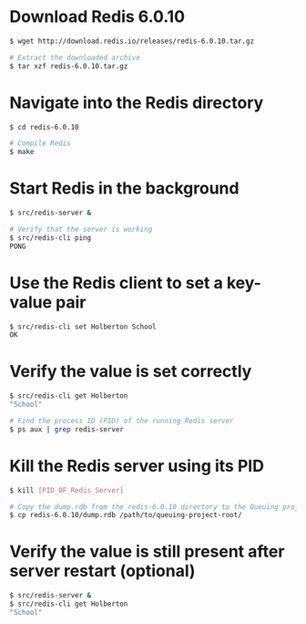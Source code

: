 # Download Redis 6.0.10
```bash
$ wget http://download.redis.io/releases/redis-6.0.10.tar.gz

# Extract the downloaded archive
$ tar xzf redis-6.0.10.tar.gz
```

# Navigate into the Redis directory
```bash
$ cd redis-6.0.10

# Compile Redis
$ make
```

# Start Redis in the background
```bash
$ src/redis-server &

# Verify that the server is working
$ src/redis-cli ping
PONG
```
# Use the Redis client to set a key-value pair
```bash
$ src/redis-cli set Holberton School
OK
```

# Verify the value is set correctly
```bash
$ src/redis-cli get Holberton
"School"

# Find the process ID (PID) of the running Redis server
$ ps aux | grep redis-server
```

# Kill the Redis server using its PID
```bash
$ kill [PID_OF_Redis_Server]

# Copy the dump.rdb from the redis-6.0.10 directory to the Queuing project root
$ cp redis-6.0.10/dump.rdb /path/to/queuing-project-root/
```

# Verify the value is still present after server restart (optional)
```bash
$ src/redis-server &
$ src/redis-cli get Holberton
"School"
```